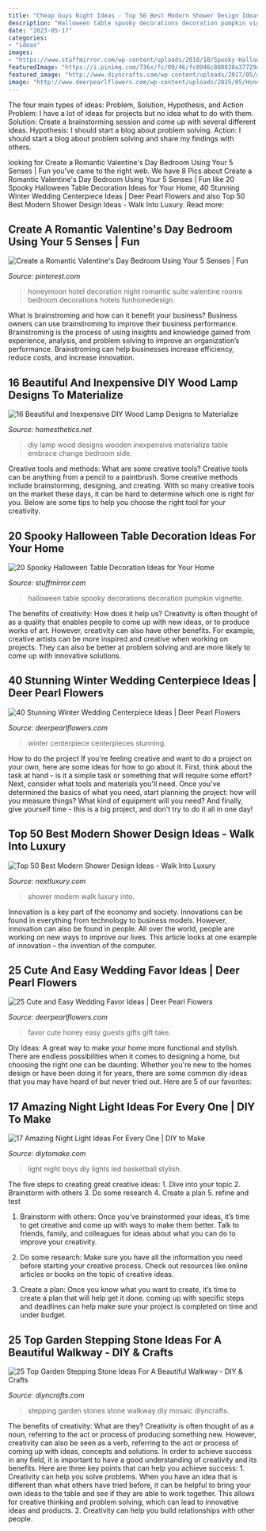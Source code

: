 ```yaml
---
title: "Cheap Guys Night Ideas - Top 50 Best Modern Shower Design Ideas"
description: "Halloween table spooky decorations decoration pumpkin vignette"
date: "2023-05-17"
categories:
- "ideas"
images:
- "https://www.stuffmirror.com/wp-content/uploads/2018/10/Spooky-Halloween-Table-Decorations19.jpg"
featuredImage: "https://i.pinimg.com/736x/fc/09/46/fc0946c880820a37729dad7cff751063.jpg"
featured_image: "http://www.diyncrafts.com/wp-content/uploads/2017/05/garden-stepping-stones.jpg"
image: "http://www.deerpearlflowers.com/wp-content/uploads/2015/05/Honey-wedding-favor-ideas.jpg"
---
```



The four main types of ideas: Problem, Solution, Hypothesis, and Action
Problem: I have a lot of ideas for projects but no idea what to do with them.
Solution: Create a brainstorming session and come up with several different ideas.
Hypothesis: I should start a blog about problem solving.
Action: I should start a blog about problem solving and share my findings with others.

	

		
looking for Create a Romantic Valentine&#039;s Day Bedroom Using Your 5 Senses | Fun you've came to the right web. We have 8 Pics about Create a Romantic Valentine&#039;s Day Bedroom Using Your 5 Senses | Fun like 20 Spooky Halloween Table Decoration Ideas for Your Home, 40 Stunning Winter Wedding Centerpiece Ideas | Deer Pearl Flowers and also Top 50 Best Modern Shower Design Ideas - Walk Into Luxury. Read more:
		
    
## Create A Romantic Valentine&#039;s Day Bedroom Using Your 5 Senses | Fun

<img loading=lazy src="https://i.pinimg.com/736x/fc/09/46/fc0946c880820a37729dad7cff751063.jpg" onerror="this.onerror=null;this.src='https://tse2.mm.bing.net/th?id=OIP.j77n2YoAQW3QOgCJugY5OQHaJ3&amp;pid=15.1';" alt="Create a Romantic Valentine&#039;s Day Bedroom Using Your 5 Senses | Fun">

_Source: pinterest.com_

>honeymoon hotel decoration night romantic suite valentine rooms bedroom decorations hotels funhomedesign. 

	

What is brainstroming and how can it benefit your business?
Business owners can use brainstroming to improve their business performance. Brainstroming is the process of using insights and knowledge gained from experience, analysis, and problem solving to improve an organization’s performance. Brainstroming can help businesses increase efficiency, reduce costs, and increase innovation.

    
## 16 Beautiful And Inexpensive DIY Wood Lamp Designs To Materialize

<img loading=lazy src="https://cdn.homesthetics.net/wp-content/uploads/2015/08/15-Beautiful-and-Inexpensive-DIY-Wood-Lamp-Designs-to-Materialize-homesthetics-decor-21.jpg" onerror="this.onerror=null;this.src='https://tse3.mm.bing.net/th?id=OIP.6rfpcdfXSlI8tW91ll4ElwHaLG&amp;pid=15.1';" alt="16 Beautiful and Inexpensive DIY Wood Lamp Designs to Materialize">

_Source: homesthetics.net_

>diy lamp wood designs wooden inexpensive materialize table embrace change bedroom side. 

	

Creative tools and methods: What are some creative tools?
Creative tools can be anything from a pencil to a paintbrush. Some creative methods include brainstorming, designing, and creating. With so many creative tools on the market these days, it can be hard to determine which one is right for you. Below are some tips to help you choose the right tool for your creativity.

    
## 20 Spooky Halloween Table Decoration Ideas For Your Home

<img loading=lazy src="https://www.stuffmirror.com/wp-content/uploads/2018/10/Spooky-Halloween-Table-Decorations19.jpg" onerror="this.onerror=null;this.src='https://tse2.mm.bing.net/th?id=OIP.65HKvqa3-vrMWZ3FHi6OoQHaHa&amp;pid=15.1';" alt="20 Spooky Halloween Table Decoration Ideas for Your Home">

_Source: stuffmirror.com_

>halloween table spooky decorations decoration pumpkin vignette. 

	

The benefits of creativity: How does it help us?
Creativity is often thought of as a quality that enables people to come up with new ideas, or to produce works of art. However, creativity can also have other benefits. For example, creative artists can be more inspired and creative when working on projects. They can also be better at problem solving and are more likely to come up with innovative solutions.

    
## 40 Stunning Winter Wedding Centerpiece Ideas | Deer Pearl Flowers

<img loading=lazy src="http://www.deerpearlflowers.com/wp-content/uploads/2015/08/winter-wedding-centerpieces-ideas.jpg" onerror="this.onerror=null;this.src='https://tse4.mm.bing.net/th?id=OIP.4E997NjcYtna8FSIdUpmQAHaLF&amp;pid=15.1';" alt="40 Stunning Winter Wedding Centerpiece Ideas | Deer Pearl Flowers">

_Source: deerpearlflowers.com_

>winter centerpiece centerpieces stunning. 

	

How to do the project
If you're feeling creative and want to do a project on your own, here are some ideas for how to go about it. First, think about the task at hand - is it a simple task or something that will require some effort? Next, consider what tools and materials you'll need. Once you've determined the basics of what you need, start planning the project: how will you measure things? What kind of equipment will you need? And finally, give yourself time - this is a big project, and don't try to do it all in one day!

    
## Top 50 Best Modern Shower Design Ideas - Walk Into Luxury

<img loading=lazy src="http://nextluxury.com/wp-content/uploads/modern-shower-ideas.jpg" onerror="this.onerror=null;this.src='https://tse2.mm.bing.net/th?id=OIP.GV3ybhl0wa2Yft2yXy7kpAAAAA&amp;pid=15.1';" alt="Top 50 Best Modern Shower Design Ideas - Walk Into Luxury">

_Source: nextluxury.com_

>shower modern walk luxury into. 

	

Innovation is a key part of the economy and society. Innovations can be found in everything from technology to business models. However, innovation can also be found in people. All over the world, people are working on new ways to improve our lives. This article looks at one example of innovation – the invention of the computer.

    
## 25 Cute And Easy Wedding Favor Ideas | Deer Pearl Flowers

<img loading=lazy src="http://www.deerpearlflowers.com/wp-content/uploads/2015/05/Honey-wedding-favor-ideas.jpg" onerror="this.onerror=null;this.src='https://tse4.mm.bing.net/th?id=OIP.6xbd5jlx-zFQUrpB5RiZiwHaLH&amp;pid=15.1';" alt="25 Cute and Easy Wedding Favor Ideas | Deer Pearl Flowers">

_Source: deerpearlflowers.com_

>favor cute honey easy guests gifts gift take. 

	

Diy Ideas: A great way to make your home more functional and stylish. There are endless possibilities when it comes to designing a home, but choosing the right one can be daunting. Whether you're new to the homes design or have been doing it for years, there are some common diy ideas that you may have heard of but never tried out. Here are 5 of our favorites: 

    
## 17 Amazing Night Light Ideas For Every One | DIY To Make

<img loading=lazy src="http://www.diytomake.com/wp-content/uploads/2017/02/Stylish-Boys-Room-Lights.jpg" onerror="this.onerror=null;this.src='https://tse2.mm.bing.net/th?id=OIP.Ik11cGuZ6Y5RmqGIYYz9cwHaJ4&amp;pid=15.1';" alt="17 Amazing Night Light Ideas For Every One | DIY to Make">

_Source: diytomake.com_

>light night boys diy lights led basketball stylish. 

	

The five steps to creating great creative ideas: 1. Dive into your topic 2. Brainstorm with others 3. Do some research 4. Create a plan 5. refine and test
1. Brainstorm with others: Once you’ve brainstormed your ideas, it’s time to get creative and come up with ways to make them better. Talk to friends, family, and colleagues for ideas about what you can do to improve your creativity.
2. Do some research: Make sure you have all the information you need before starting your creative process. Check out resources like online articles or books on the topic of creative ideas.

3. Create a plan: Once you know what you want to create, it’s time to create a plan that will help get it done. coming up with specific steps and deadlines can help make sure your project is completed on time and under budget.


    
## 25 Top Garden Stepping Stone Ideas For A Beautiful Walkway - DIY &amp; Crafts

<img loading=lazy src="http://www.diyncrafts.com/wp-content/uploads/2017/05/garden-stepping-stones.jpg" onerror="this.onerror=null;this.src='https://tse1.mm.bing.net/th?id=OIP.X2s7j07ETEFNCuP9WvR85wHaD4&amp;pid=15.1';" alt="25 Top Garden Stepping Stone Ideas For A Beautiful Walkway - DIY &amp; Crafts">

_Source: diyncrafts.com_

>stepping garden stones stone walkway diy mosaic diyncrafts. 

	

The benefits of creativity: What are they?
Creativity is often thought of as a noun, referring to the act or process of producing something new. However, creativity can also be seen as a verb, referring to the act or process of coming up with ideas, concepts and solutions. In order to achieve success in any field, it is important to have a good understanding of creativity and its benefits. Here are three key points that can help you achieve success: 1. Creativity can help you solve problems. When you have an idea that is different than what others have tried before, it can be helpful to bring your own ideas to the table and see if they are able to work together. This allows for creative thinking and problem solving, which can lead to innovative ideas and products. 2. Creativity can help you build relationships with other people.

